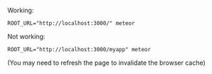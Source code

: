 Working:

    ROOT_URL="http://localhost:3000/" meteor

Not working:

    ROOT_URL="http://localhost:3000/myapp" meteor

(You may need to refresh the page to invalidate the browser cache)

